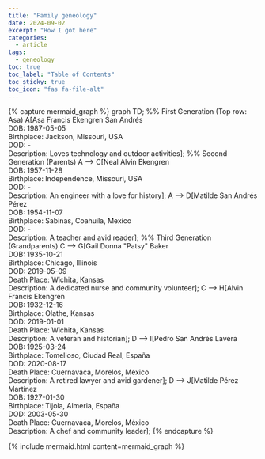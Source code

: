 ```yaml
---
title: "Family geneology"
date: 2024-09-02
excerpt: "How I got here"
categories:
  - article
tags:
  - geneology
toc: true
toc_label: "Table of Contents"
toc_sticky: true
toc_icon: "fas fa-file-alt"
---
```


{% capture mermaid_graph %}
graph TD;
    %% First Generation (Top row: Asa)
    A[Asa Francis Ekengren San Andrés<br>DOB: 1987-05-05<br>Birthplace: Jackson, Missouri, USA<br>DOD: -<br>Description: Loves technology and outdoor activities];
    %% Second Generation (Parents)
    A --> C[Neal Alvin Ekengren<br>DOB: 1957-11-28<br>Birthplace: Independence, Missouri, USA<br>DOD: -<br>Description: An engineer with a love for history];
    A --> D[Matilde San Andrés Pérez<br>DOB: 1954-11-07<br>Birthplace: Sabinas, Coahuila, Mexico<br>DOD: -<br>Description: A teacher and avid reader];
    %% Third Generation (Grandparents)
    C --> G[Gail Donna "Patsy" Baker<br>DOB: 1935-10-21<br>Birthplace: Chicago, Illinois<br>DOD: 2019-05-09<br>Death Place: Wichita, Kansas<br>Description: A dedicated nurse and community volunteer];
    C --> H[Alvin Francis Ekengren<br>DOB: 1932-12-16<br>Birthplace: Olathe, Kansas<br>DOD: 2019-01-01<br>Death Place: Wichita, Kansas<br>Description: A veteran and historian];
    D --> I[Pedro San Andrés Lavera<br>DOB: 1925-03-24<br>Birthplace: Tomelloso, Ciudad Real, España<br>DOD: 2020-08-17<br>Death Place: Cuernavaca, Morelos, México<br>Description: A retired lawyer and avid gardener];
    D --> J[Matilde Pérez Martínez<br>DOB: 1927-01-30<br>Birthplace: Tijola, Almeria, España<br>DOD: 2003-05-30<br>Death Place: Cuernavaca, Morelos, México<br>Description: A chef and community leader];
{% endcapture %}

{% include mermaid.html content=mermaid_graph %}
